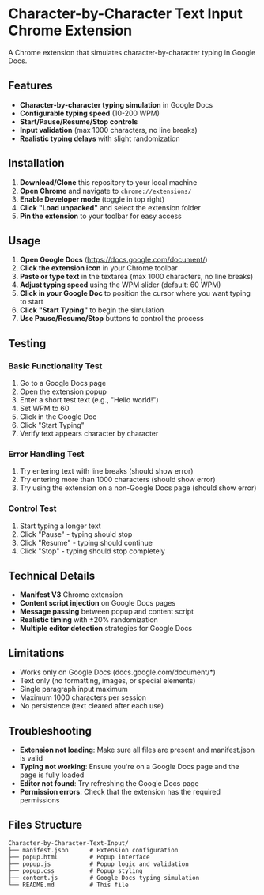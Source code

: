 # Character-by-Character Text Input Chrome Extension

A Chrome extension that simulates character-by-character typing in Google Docs.

## Features

- **Character-by-character typing simulation** in Google Docs
- **Configurable typing speed** (10-200 WPM)
- **Start/Pause/Resume/Stop controls**
- **Input validation** (max 1000 characters, no line breaks)
- **Realistic typing delays** with slight randomization

## Installation

1. **Download/Clone** this repository to your local machine
2. **Open Chrome** and navigate to `chrome://extensions/`
3. **Enable Developer mode** (toggle in top right)
4. **Click "Load unpacked"** and select the extension folder
5. **Pin the extension** to your toolbar for easy access

## Usage

1. **Open Google Docs** (https://docs.google.com/document/)
2. **Click the extension icon** in your Chrome toolbar
3. **Paste or type text** in the textarea (max 1000 characters, no line breaks)
4. **Adjust typing speed** using the WPM slider (default: 60 WPM)
5. **Click in your Google Doc** to position the cursor where you want typing to start
6. **Click "Start Typing"** to begin the simulation
7. **Use Pause/Resume/Stop** buttons to control the process

## Testing

### Basic Functionality Test
1. Go to a Google Docs page
2. Open the extension popup
3. Enter a short test text (e.g., "Hello world!")
4. Set WPM to 60
5. Click in the Google Doc
6. Click "Start Typing"
7. Verify text appears character by character

### Error Handling Test
1. Try entering text with line breaks (should show error)
2. Try entering more than 1000 characters (should show error)
3. Try using the extension on a non-Google Docs page (should show error)

### Control Test
1. Start typing a longer text
2. Click "Pause" - typing should stop
3. Click "Resume" - typing should continue
4. Click "Stop" - typing should stop completely

## Technical Details

- **Manifest V3** Chrome extension
- **Content script injection** on Google Docs pages
- **Message passing** between popup and content script
- **Realistic timing** with ±20% randomization
- **Multiple editor detection** strategies for Google Docs

## Limitations

- Works only on Google Docs (docs.google.com/document/*)
- Text only (no formatting, images, or special elements)
- Single paragraph input maximum
- Maximum 1000 characters per session
- No persistence (text cleared after each use)

## Troubleshooting

- **Extension not loading**: Make sure all files are present and manifest.json is valid
- **Typing not working**: Ensure you're on a Google Docs page and the page is fully loaded
- **Editor not found**: Try refreshing the Google Docs page
- **Permission errors**: Check that the extension has the required permissions

## Files Structure

```
Character-by-Character-Text-Input/
├── manifest.json      # Extension configuration
├── popup.html         # Popup interface
├── popup.js           # Popup logic and validation
├── popup.css          # Popup styling
├── content.js         # Google Docs typing simulation
└── README.md          # This file
``` 